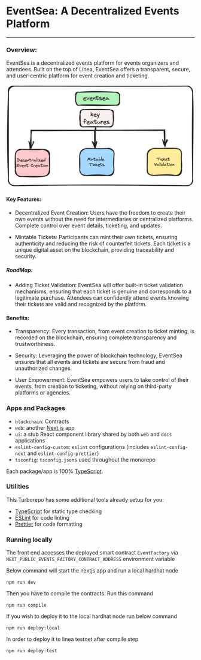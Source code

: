 # EventSea: A Decentralized Events Platform

---

### Overview:

EventSea is a decentralized events platform for events organizers and attendees. Built on the top of Linea, EventSea offers a transparent, secure, and user-centric platform for event creation and ticketing.

![image](./eventsea.png)

#### Key Features:

- Decentralized Event Creation:
  Users have the freedom to create their own events without the need for intermediaries or centralized platforms.
  Complete control over event details, ticketing, and updates.

- Mintable Tickets:
  Participants can mint their own tickets, ensuring authenticity and reducing the risk of counterfeit tickets.
  Each ticket is a unique digital asset on the blockchain, providing traceability and security.

##### RoadMap:

- Adding Ticket Validation:
  EventSea will offer built-in ticket validation mechanisms, ensuring that each ticket is genuine and corresponds to a legitimate purchase.
  Attendees can confidently attend events knowing their tickets are valid and recognized by the platform.

#### Benefits:

- Transparency: Every transaction, from event creation to ticket minting, is recorded on the blockchain, ensuring complete transparency and trustworthiness.

- Security: Leveraging the power of blockchain technology, EventSea ensures that all events and tickets are secure from fraud and unauthorized changes.
- User Empowerment: EventSea empowers users to take control of their events, from creation to ticketing, without relying on third-party platforms or agencies.

### Apps and Packages

- `blockchain`: Contracts
- `web`: another [Next.js](https://nextjs.org/) app
- `ui`: a stub React component library shared by both `web` and `docs` applications
- `eslint-config-custom`: `eslint` configurations (includes `eslint-config-next` and `eslint-config-prettier`)
- `tsconfig`: `tsconfig.json`s used throughout the monorepo

Each package/app is 100% [TypeScript](https://www.typescriptlang.org/).

### Utilities

This Turborepo has some additional tools already setup for you:

- [TypeScript](https://www.typescriptlang.org/) for static type checking
- [ESLint](https://eslint.org/) for code linting
- [Prettier](https://prettier.io) for code formatting

### Running locally

The front end accesses the deployed smart contract `EventFactory` via
`NEXT_PUBLIC_EVENTS_FACTORY_CONTRACT_ADDRESS` environment variable

Below command will start the nextjs app and run a local hardhat node

```
npm run dev
```

Then you have to compile the contracts. Run this command

```
npm run compile
```

If you wish to deploy it to the local hardhat node run below command

```
npm run deploy:local
```

In order to deploy it to linea testnet after compile step

```
npm run deploy:test
```
